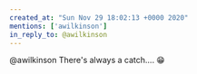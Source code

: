 ```yaml
---
created_at: "Sun Nov 29 18:02:13 +0000 2020"
mentions: ['awilkinson']
in_reply_to: @awilkinson
---
```


@awilkinson There's always a catch.... 😁